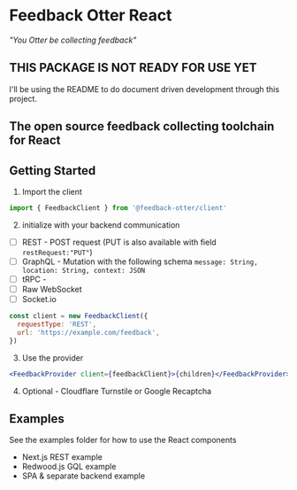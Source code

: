 # Feedback Otter React

_"You Otter be collecting feedback"_

## THIS PACKAGE IS NOT READY FOR USE YET

I'll be using the README to do document driven development through this project.

## The open source feedback collecting toolchain for React

## Getting Started

1. Import the client

```jsx
import { FeedbackClient } from '@feedback-otter/client'
```

2. initialize with your backend communication

- [ ] REST - POST request (PUT is also available with field `restRequest:"PUT"`)
- [ ] GraphQL - Mutation with the following schema `message: String, location: String, context: JSON`
- [ ] tRPC -
- [ ] Raw WebSocket
- [ ] Socket.io

```jsx
const client = new FeedbackClient({
  requestType: 'REST',
  url: 'https://example.com/feedback',
})
```

3. Use the provider

```jsx
<FeedbackProvider client={feedbackClient}>{children}</FeedbackProvider>
```

4. Optional - Cloudflare Turnstile or Google Recaptcha

## Examples

See the examples folder for how to use the React components

- Next.js REST example
- Redwood.js GQL example
- SPA & separate backend example

